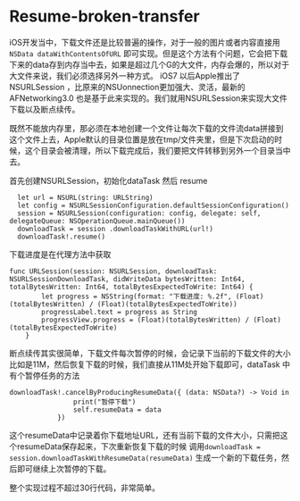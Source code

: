 # Resume-broken-transfer
iOS开发当中，下载文件还是比较普遍的操作，对于一般的图片或者内容直接用`NSData dataWithContentsOfURL` 即可实现。但是这个方法有个问题，它会把下载下来的data存到内存当中去，如果是超过几个G的大文件，内存会爆的，所以对于大文件来说，我们必须选择另外一种方式。
iOS7 以后Apple推出了NSURLSession ，比原来的NSUonnection更加强大、灵活，最新的AFNetworking3.0 也是基于此来实现的。我们就用NSURLSession来实现大文件下载以及断点续传。

既然不能放内存里，那必须在本地创建一个文件让每次下载的文件流data拼接到这个文件上去，Apple默认的目录位置是放在tmp/文件夹里，但是下次启动的时候，这个目录会被清理，所以下载完成后，我们要把文件转移到另外一个目录当中去。

首先创建NSURLSession，初始化dataTask 然后 resume 
```
  let url = NSURL(string: URLString)
  let config = NSURLSessionConfiguration.defaultSessionConfiguration()
  session = NSURLSession(configuration: config, delegate: self, delegateQueue: NSOperationQueue.mainQueue())
  downloadTask = session .downloadTaskWithURL(url!)
  downloadTask!.resume()
```
下载进度是在代理方法中获取
```
func URLSession(session: NSURLSession, downloadTask: NSURLSessionDownloadTask, didWriteData bytesWritten: Int64, totalBytesWritten: Int64, totalBytesExpectedToWrite: Int64) {
        let progress = NSString(format: "下载进度: %.2f", (Float)(totalBytesWritten) / (Float)(totalBytesExpectedToWrite))
        progressLabel.text = progress as String
        progressView.progress = (Float)(totalBytesWritten) / (Float)(totalBytesExpectedToWrite)
    }
```
断点续传其实很简单，下载文件每次暂停的时候，会记录下当前的下载文件的大小比如是11M，然后恢复下载的时候，我们直接从11M处开始下载即可，dataTask 中有个暂停任务的方法
```
downloadTask!.cancelByProducingResumeData({ (data: NSData?) -> Void in
                print("暂停下载")
                self.resumeData = data
            })
```
这个resumeData中记录着你下载地址URL，还有当前下载的文件大小，只需把这个resumeData保存起来，下次重新恢复下载的时候
调用`downloadTask = session.downloadTaskWithResumeData(resumeData)` 生成一个新的下载任务，然后即可继续上次暂停的下载。

整个实现过程不超过30行代码，非常简单。
